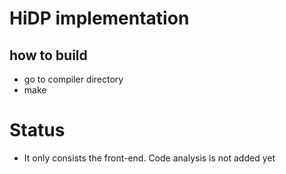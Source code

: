 # HiDP implementation
## how to build
* go to compiler directory
* make

# Status
* It only consists the front-end. Code analysis is not added yet

